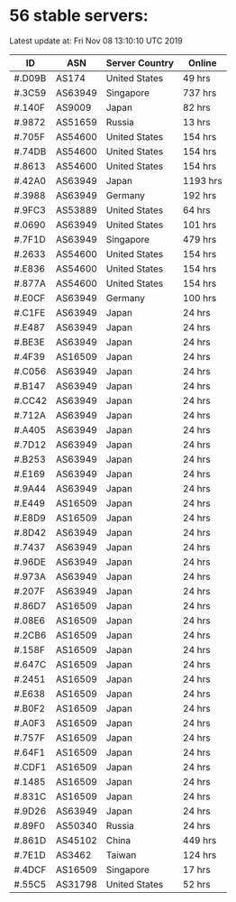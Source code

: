 # 56 stable servers:

Latest update at: Fri Nov 08 13:10:10 UTC 2019

| ID | ASN | Server Country | Online |
| -- | --- | -------------- | ------ |
| #.D09B | AS174 | United States | 49 hrs |
| #.3C59 | AS63949 | Singapore | 737 hrs |
| #.140F | AS9009 | Japan | 82 hrs |
| #.9872 | AS51659 | Russia | 13 hrs |
| #.705F | AS54600 | United States | 154 hrs |
| #.74DB | AS54600 | United States | 154 hrs |
| #.8613 | AS54600 | United States | 154 hrs |
| #.42A0 | AS63949 | Japan | 1193 hrs |
| #.3988 | AS63949 | Germany | 192 hrs |
| #.9FC3 | AS53889 | United States | 64 hrs |
| #.0690 | AS63949 | United States | 101 hrs |
| #.7F1D | AS63949 | Singapore | 479 hrs |
| #.2633 | AS54600 | United States | 154 hrs |
| #.E836 | AS54600 | United States | 154 hrs |
| #.877A | AS54600 | United States | 154 hrs |
| #.E0CF | AS63949 | Germany | 100 hrs |
| #.C1FE | AS63949 | Japan | 24 hrs |
| #.E487 | AS63949 | Japan | 24 hrs |
| #.BE3E | AS63949 | Japan | 24 hrs |
| #.4F39 | AS16509 | Japan | 24 hrs |
| #.C056 | AS63949 | Japan | 24 hrs |
| #.B147 | AS63949 | Japan | 24 hrs |
| #.CC42 | AS63949 | Japan | 24 hrs |
| #.712A | AS63949 | Japan | 24 hrs |
| #.A405 | AS63949 | Japan | 24 hrs |
| #.7D12 | AS63949 | Japan | 24 hrs |
| #.B253 | AS63949 | Japan | 24 hrs |
| #.E169 | AS63949 | Japan | 24 hrs |
| #.9A44 | AS63949 | Japan | 24 hrs |
| #.E449 | AS16509 | Japan | 24 hrs |
| #.E8D9 | AS16509 | Japan | 24 hrs |
| #.8D42 | AS63949 | Japan | 24 hrs |
| #.7437 | AS63949 | Japan | 24 hrs |
| #.96DE | AS63949 | Japan | 24 hrs |
| #.973A | AS63949 | Japan | 24 hrs |
| #.207F | AS63949 | Japan | 24 hrs |
| #.86D7 | AS16509 | Japan | 24 hrs |
| #.08E6 | AS16509 | Japan | 24 hrs |
| #.2CB6 | AS16509 | Japan | 24 hrs |
| #.158F | AS16509 | Japan | 24 hrs |
| #.647C | AS16509 | Japan | 24 hrs |
| #.2451 | AS16509 | Japan | 24 hrs |
| #.E638 | AS16509 | Japan | 24 hrs |
| #.B0F2 | AS16509 | Japan | 24 hrs |
| #.A0F3 | AS16509 | Japan | 24 hrs |
| #.757F | AS16509 | Japan | 24 hrs |
| #.64F1 | AS16509 | Japan | 24 hrs |
| #.CDF1 | AS16509 | Japan | 24 hrs |
| #.1485 | AS16509 | Japan | 24 hrs |
| #.831C | AS16509 | Japan | 24 hrs |
| #.9D26 | AS63949 | Japan | 24 hrs |
| #.89F0 | AS50340 | Russia | 24 hrs |
| #.861D | AS45102 | China | 449 hrs |
| #.7E1D | AS3462 | Taiwan | 124 hrs |
| #.4DCF | AS16509 | Singapore | 17 hrs |
| #.55C5 | AS31798 | United States | 52 hrs |

